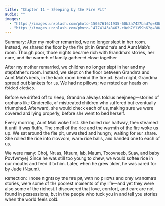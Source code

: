 ```yaml
---
title: "Chapter 11 — Sleeping by the Fire Pit"
audio: ""
images:
  - "https://images.unsplash.com/photo-1505761671935-60b3a7427bad?q=80&w=1600&auto=format&fit=crop"
  - "https://images.unsplash.com/photo-1477414348463-c0eb7f1359b6?q=80&w=1600&auto=format&fit=crop"
---
```

Summary:
After my mother remarried, we no longer slept in her room. Instead, we shared the floor by the fire pit in Grandma’s and Aunt Mab’s room. Though poor, those nights became rich with Grandma’s stories, her care, and the warmth of family gathered close together.

After my mother remarried, we children no longer slept in her and my stepfather’s room. Instead, we slept on the floor between Grandma and Aunt Mab’s beds, in the back room behind the fire pit. Each night, Grandma spread out blankets for us. We had no pillows; we rested our heads on folded clothes.

Before we drifted off to sleep, Grandma always told us neejneeg—stories of orphans like Cinderella, of mistreated children who suffered but eventually triumphed. Afterward, she would check each of us, making sure we were covered and lying properly, before she went to bed herself.

Every morning, Aunt Mab woke first. She boiled rice halfway, then steamed it until it was fluffy. The smell of the rice and the warmth of the fire woke us up. We sat around the fire pit, unwashed and hungry, waiting for our share. She rolled the rice into movvom, warm rice balls, and handed one to each of us.

We were many: Choj, Nruas, Ntsum, Iab, Maum, Txoovneeb, Suav, and baby Povfwmyej. Since he was still too young to chew, we would soften rice in our mouths and feed it to him. Later, when he grew older, he was cared for by Jude (Ntsum).

Reflection:
Those nights by the fire pit, with no pillows and only Grandma’s stories, were some of the poorest moments of my life—and yet they were also some of the richest. I discovered that love, comfort, and care are not found in possessions, but in the people who tuck you in and tell you stories when the world feels cold.